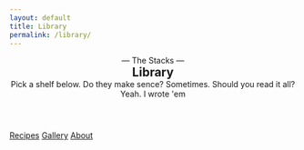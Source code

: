 ```yaml
---
layout: default
title: Library
permalink: /library/
---
```


<section class="deco-card">
  <span class="corner tl"></span><span class="corner tr"></span>
  <span class="corner bl"></span><span class="corner br"></span>

  <header class="invite" style="text-align:center;">
    <div class="invite-topline">— The Stacks —</div>
    <h2 class="invite-title" style="margin:0;">Library</h2>
    <div class="invite-sub">Pick a shelf below. Do they make sence? Sometimes. Should you read it all? Yeah. I wrote 'em</div>
  </header>

  <div class="deco-divider" role="separator" aria-label="decorative divider"></div>

  <div class="cta-row" style="justify-content:center; gap:.75rem; flex-wrap:wrap;">
    <a class="btn" href="{{ '/library/recipes/' | relative_url }}">Recipes</a>
    <a class="btn ghost" href="{{ '/library/gallery/' | relative_url }}">Gallery</a>
    <a class="btn ghost" href="{{ '/library/about/' | relative_url }}">About</a>
  </div>
</section>

